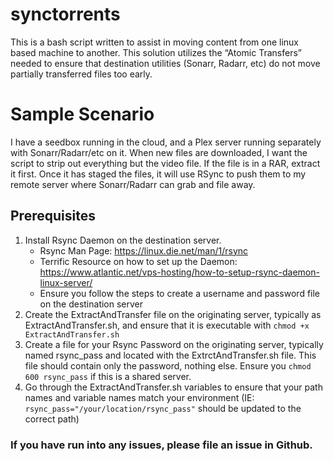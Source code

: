 # synctorrents
This is a bash script written to assist in moving content from one linux based machine to another. This solution utilizes the “Atomic Transfers” needed to ensure that destination utilities (Sonarr, Radarr, etc) do not move partially transferred files too early.

# Sample Scenario
I have a seedbox running in the cloud, and a Plex server running separately with Sonarr/Radarr/etc on it. When new files are downloaded, I want the script to strip out everything but the video file. If the file is in a RAR, extract it first. Once it has staged the files, it will use RSync to push them to my remote server where Sonarr/Radarr can grab and file away.


## Prerequisites
1. Install Rsync Daemon on the destination server.
	- Rsync Man Page: https://linux.die.net/man/1/rsync
	- Terrific Resource on how to set up the Daemon: https://www.atlantic.net/vps-hosting/how-to-setup-rsync-daemon-linux-server/
	- Ensure you follow the steps to create a username and password file on the destination server
2.	Create the ExtractAndTransfer file on the originating server, typically as ExtractAndTransfer.sh, and ensure that it is executable with `chmod +x ExtractAndTransfer.sh`
3.	Create a file for your Rsync Password on the originating server, typically named rsync_pass and located with the ExtrctAndTransfer.sh file. This file should contain only the password, nothing else. Ensure you `chmod 600 rsync_pass` if this is a shared server.
4.	Go through the ExtractAndTransfer.sh variables to ensure that your path names and variable names match your environment (IE: `rsync_pass="/your/location/rsync_pass"` should be updated to the correct path)

### If you have run into any issues, please file an issue in Github. 
